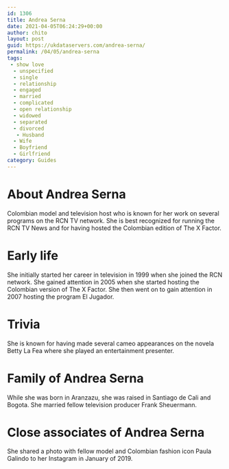 ```yaml
---
id: 1306
title: Andrea Serna
date: 2021-04-05T06:24:29+00:00
author: chito
layout: post
guid: https://ukdataservers.com/andrea-serna/
permalink: /04/05/andrea-serna
tags:
 - show love
  - unspecified
  - single
  - relationship
  - engaged
  - married
  - complicated
  - open relationship
  - widowed
  - separated
  - divorced
   - Husband
  - Wife
  - Boyfriend
  - Girlfriend
category: Guides
---
```




  
  
#  About Andrea Serna
                  
                  
                  
Colombian model and television host who is known for her work on several programs on the RCN TV network. She is best recognized for running the RCN TV News and for having hosted the Colombian edition of The X Factor. 
                  
                
                
                
# Early life
                  
                  
                  
She initially started her career in television in 1999 when she joined the RCN network. She gained attention in 2005 when she started hosting the Colombian version of The X Factor. She then went on to gain attention in 2007 hosting the program El Jugador. 
                  
                
                
                
# Trivia
                  
                  
                  
She is known for having made several cameo appearances on the novela Betty La Fea where she played an entertainment presenter. 
                  
                
                
                
# Family of Andrea Serna
                  
                  
                  
While she was born in Aranzazu, she was raised in Santiago de Cali and Bogota. She married fellow television producer Frank Sheuermann. 
                  
                
                
                
# Close associates of Andrea Serna
                  
                  
                  
She shared a photo with fellow model and Colombian fashion icon Paula Galindo to her Instagram in January of 2019. 
                  
                
              
            
          
          
          
    
    
  
